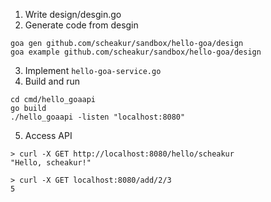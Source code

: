 1. Write design/desgin.go
2. Generate code from desgin

```
goa gen github.com/scheakur/sandbox/hello-goa/design
goa example github.com/scheakur/sandbox/hello-goa/design
```

3. Implement `hello-goa-service.go`
4. Build and run

```
cd cmd/hello_goaapi
go build
./hello_goaapi -listen "localhost:8080"
```

5. Access API

```
> curl -X GET http://localhost:8080/hello/scheakur
"Hello, scheakur!"
```

```
> curl -X GET localhost:8080/add/2/3
5
```
